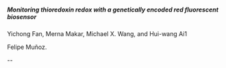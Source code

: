 ##### Monitoring thioredoxin redox with a genetically encoded red fluorescent biosensor

Yichong Fan, Merna Makar, Michael X. Wang, and Hui-wang Ai1

Felipe Muñoz.

--


